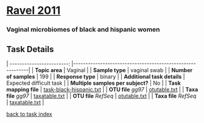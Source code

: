 # [Ravel 2011]( ../docs/ravel.html )
### Vaginal microbiomes of black and hispanic women

## Task Details

| ------------------------: |-----------------------------------------------------------|
| **Topic area**                | Vaginal                                                |
| **Sample type**               | vaginal swab                                         |
| **Number of samples**         | 199                                         |
| **Response type**             | binary                                           |
| **Additional task details**   | Expected difficult task                                  |
| **Multiple samples per subject?** | No |
| **Task mapping file**         | [task-black-hispanic.txt](../datasets/ravel/task-black-hispanic.txt)                                 |
| **OTU file** *gg97*           | [otutable.txt](../datasets/hmp/gg/otutable.txt)                             |
| **Taxa file** *gg97*          | [taxatable.txt](../datasets/hmp/gg/taxatable.txt)                          |
| **OTU file** *RefSeq*         | [otutable.txt](../datasets/ravel/refseq/otutable.txt)                    |
| **Taxa file** *RefSeq*        | [taxatable.txt](../datasets/hmp/refseq/taxatable.txt)                  |

[back to task index](../README.md)